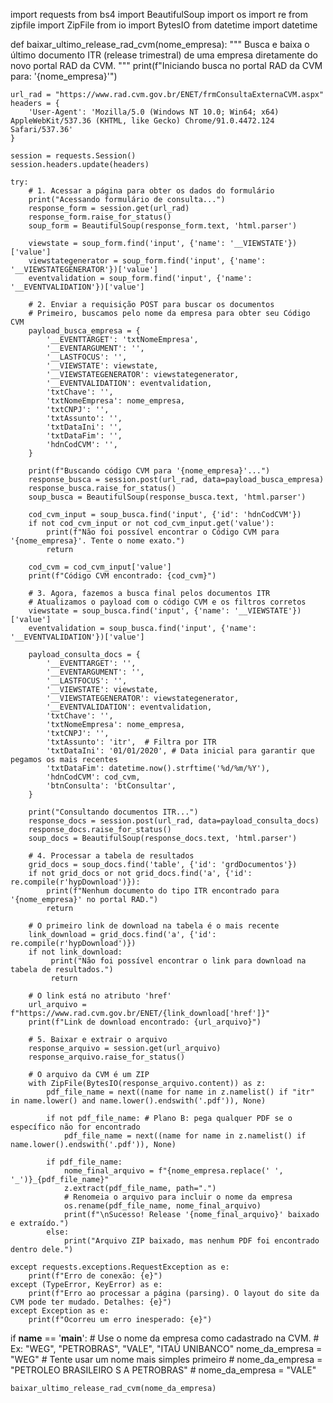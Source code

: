 import requests
from bs4 import BeautifulSoup
import os
import re
from zipfile import ZipFile
from io import BytesIO
from datetime import datetime

def baixar_ultimo_release_rad_cvm(nome_empresa):
    """
    Busca e baixa o último documento ITR (release trimestral) de uma empresa
    diretamente do novo portal RAD da CVM.
    """
    print(f"Iniciando busca no portal RAD da CVM para: '{nome_empresa}'")

    url_rad = "https://www.rad.cvm.gov.br/ENET/frmConsultaExternaCVM.aspx"
    headers = {
        'User-Agent': 'Mozilla/5.0 (Windows NT 10.0; Win64; x64) AppleWebKit/537.36 (KHTML, like Gecko) Chrome/91.0.4472.124 Safari/537.36'
    }

    session = requests.Session()
    session.headers.update(headers)

    try:
        # 1. Acessar a página para obter os dados do formulário
        print("Acessando formulário de consulta...")
        response_form = session.get(url_rad)
        response_form.raise_for_status()
        soup_form = BeautifulSoup(response_form.text, 'html.parser')

        viewstate = soup_form.find('input', {'name': '__VIEWSTATE'})['value']
        viewstategenerator = soup_form.find('input', {'name': '__VIEWSTATEGENERATOR'})['value']
        eventvalidation = soup_form.find('input', {'name': '__EVENTVALIDATION'})['value']

        # 2. Enviar a requisição POST para buscar os documentos
        # Primeiro, buscamos pelo nome da empresa para obter seu Código CVM
        payload_busca_empresa = {
            '__EVENTTARGET': 'txtNomeEmpresa',
            '__EVENTARGUMENT': '',
            '__LASTFOCUS': '',
            '__VIEWSTATE': viewstate,
            '__VIEWSTATEGENERATOR': viewstategenerator,
            '__EVENTVALIDATION': eventvalidation,
            'txtChave': '',
            'txtNomeEmpresa': nome_empresa,
            'txtCNPJ': '',
            'txtAssunto': '',
            'txtDataIni': '',
            'txtDataFim': '',
            'hdnCodCVM': '',
        }

        print(f"Buscando código CVM para '{nome_empresa}'...")
        response_busca = session.post(url_rad, data=payload_busca_empresa)
        response_busca.raise_for_status()
        soup_busca = BeautifulSoup(response_busca.text, 'html.parser')

        cod_cvm_input = soup_busca.find('input', {'id': 'hdnCodCVM'})
        if not cod_cvm_input or not cod_cvm_input.get('value'):
            print(f"Não foi possível encontrar o Código CVM para '{nome_empresa}'. Tente o nome exato.")
            return

        cod_cvm = cod_cvm_input['value']
        print(f"Código CVM encontrado: {cod_cvm}")

        # 3. Agora, fazemos a busca final pelos documentos ITR
        # Atualizamos o payload com o código CVM e os filtros corretos
        viewstate = soup_busca.find('input', {'name': '__VIEWSTATE'})['value']
        eventvalidation = soup_busca.find('input', {'name': '__EVENTVALIDATION'})['value']
        
        payload_consulta_docs = {
            '__EVENTTARGET': '',
            '__EVENTARGUMENT': '',
            '__LASTFOCUS': '',
            '__VIEWSTATE': viewstate,
            '__VIEWSTATEGENERATOR': viewstategenerator,
            '__EVENTVALIDATION': eventvalidation,
            'txtChave': '',
            'txtNomeEmpresa': nome_empresa,
            'txtCNPJ': '',
            'txtAssunto': 'itr',  # Filtra por ITR
            'txtDataIni': '01/01/2020', # Data inicial para garantir que pegamos os mais recentes
            'txtDataFim': datetime.now().strftime('%d/%m/%Y'),
            'hdnCodCVM': cod_cvm,
            'btnConsulta': 'btConsultar',
        }

        print("Consultando documentos ITR...")
        response_docs = session.post(url_rad, data=payload_consulta_docs)
        response_docs.raise_for_status()
        soup_docs = BeautifulSoup(response_docs.text, 'html.parser')

        # 4. Processar a tabela de resultados
        grid_docs = soup_docs.find('table', {'id': 'grdDocumentos'})
        if not grid_docs or not grid_docs.find('a', {'id': re.compile(r'hypDownload')}):
            print(f"Nenhum documento do tipo ITR encontrado para '{nome_empresa}' no portal RAD.")
            return

        # O primeiro link de download na tabela é o mais recente
        link_download = grid_docs.find('a', {'id': re.compile(r'hypDownload')})
        if not link_download:
             print("Não foi possível encontrar o link para download na tabela de resultados.")
             return

        # O link está no atributo 'href'
        url_arquivo = f"https://www.rad.cvm.gov.br/ENET/{link_download['href']}"
        print(f"Link de download encontrado: {url_arquivo}")

        # 5. Baixar e extrair o arquivo
        response_arquivo = session.get(url_arquivo)
        response_arquivo.raise_for_status()

        # O arquivo da CVM é um ZIP
        with ZipFile(BytesIO(response_arquivo.content)) as z:
            pdf_file_name = next((name for name in z.namelist() if "itr" in name.lower() and name.lower().endswith('.pdf')), None)
            
            if not pdf_file_name: # Plano B: pega qualquer PDF se o específico não for encontrado
                pdf_file_name = next((name for name in z.namelist() if name.lower().endswith('.pdf')), None)

            if pdf_file_name:
                nome_final_arquivo = f"{nome_empresa.replace(' ', '_')}_{pdf_file_name}"
                z.extract(pdf_file_name, path=".")
                # Renomeia o arquivo para incluir o nome da empresa
                os.rename(pdf_file_name, nome_final_arquivo)
                print(f"\nSucesso! Release '{nome_final_arquivo}' baixado e extraído.")
            else:
                print("Arquivo ZIP baixado, mas nenhum PDF foi encontrado dentro dele.")

    except requests.exceptions.RequestException as e:
        print(f"Erro de conexão: {e}")
    except (TypeError, KeyError) as e:
        print(f"Erro ao processar a página (parsing). O layout do site da CVM pode ter mudado. Detalhes: {e}")
    except Exception as e:
        print(f"Ocorreu um erro inesperado: {e}")

if __name__ == '__main__':
    # Use o nome da empresa como cadastrado na CVM.
    # Ex: "WEG", "PETROBRAS", "VALE", "ITAÚ UNIBANCO"
    nome_da_empresa = "WEG"  # Tente usar um nome mais simples primeiro
    # nome_da_empresa = "PETROLEO BRASILEIRO S A PETROBRAS"
    # nome_da_empresa = "VALE"

    baixar_ultimo_release_rad_cvm(nome_da_empresa)
